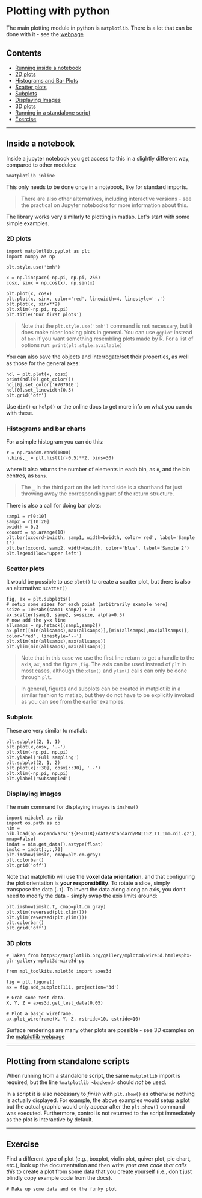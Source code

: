 # Plotting with python

The main plotting module in python is `matplotlib`.  There is a lot
that can be done with it - see the [webpage](https://matplotlib.org/gallery/index.html)


## Contents

* [Running inside a notebook](#inside-notebook)
 * [2D plots](#2D-plots)
 * [Histograms and Bar Plots](#histograms)
 * [Scatter plots](#scatter-plots)
 * [Subplots](#subplots)
 * [Displaying Images](#displaying-images)
 * [3D plots](#3D-plots)
* [Running in a standalone script](#plotting-in-scripts)
* [Exercise](#exercise)

---


<a class="anchor" id="inside-notebook"></a>
## Inside a notebook

Inside a jupyter notebook you get access to this in a slightly
different way, compared to other modules:

```
%matplotlib inline
```

This only needs to be done once in a notebook, like for standard imports.

> There are also other alternatives, including interactive versions - see the practical on Jupyter notebooks for more information about this.


The library works very similarly to plotting in matlab.  Let's start
with some simple examples.

<a class="anchor" id="2D-plots"></a>
### 2D plots

```
import matplotlib.pyplot as plt
import numpy as np

plt.style.use('bmh')

x = np.linspace(-np.pi, np.pi, 256)
cosx, sinx = np.cos(x), np.sin(x)

plt.plot(x, cosx)
plt.plot(x, sinx, color='red', linewidth=4, linestyle='-.')
plt.plot(x, sinx**2)
plt.xlim(-np.pi, np.pi)
plt.title('Our first plots')
```
> Note that the `plt.style.use('bmh')` command is not necessary, but it
> does make nicer looking plots in general.  You can use `ggplot`
> instead of `bmh` if you want something resembling plots made by R.
> For a list of options run: `print(plt.style.available)`

You can also save the objects and interrogate/set their properties, as
well as those for the general axes:
```
hdl = plt.plot(x, cosx)
print(hdl[0].get_color())
hdl[0].set_color('#707010')
hdl[0].set_linewidth(0.5)
plt.grid('off')
```

Use `dir()` or `help()` or the online docs to get more info on what
you can do with these.

<a class="anchor" id="histograms"></a>
### Histograms and bar charts

For a simple histogram you can do this:
```
r = np.random.rand(1000)
n,bins,_ = plt.hist((r-0.5)**2, bins=30)
```
where it also returns the number of elements in each bin, as `n`, and
the bin centres, as `bins`.

> The `_` in the third part on the left
> hand side is a shorthand for just throwing away the corresponding part
> of the return structure.


There is also a call for doing bar plots:
```
samp1 = r[0:10]
samp2 = r[10:20]
bwidth = 0.3
xcoord = np.arange(10)
plt.bar(xcoord-bwidth, samp1, width=bwidth, color='red', label='Sample 1')
plt.bar(xcoord, samp2, width=bwidth, color='blue', label='Sample 2')
plt.legend(loc='upper left')
```


<a class="anchor" id="scatter-plots"></a>
### Scatter plots

It would be possible to use `plot()` to create a scatter plot, but
there is also an alternative: `scatter()`
```
fig, ax = plt.subplots()
# setup some sizes for each point (arbitrarily example here)
ssize = 100*abs(samp1-samp2) + 10
ax.scatter(samp1, samp2, s=ssize, alpha=0.5)
# now add the y=x line
allsamps = np.hstack((samp1,samp2))
ax.plot([min(allsamps),max(allsamps)],[min(allsamps),max(allsamps)], color='red', linestyle='--')
plt.xlim(min(allsamps),max(allsamps))
plt.ylim(min(allsamps),max(allsamps))
```

> Note that in this case we use the first line return to get a handle to
> the axis, `ax`, and the figure ,`fig`. The axis can be used instead of
> `plt` in most cases, although the `xlim()` and `ylim()` calls can only
> be done through `plt`.

> In general, figures and subplots can be created in matplotlib in a
> similar fashion to matlab, but they do not have to be explicitly
> invoked as you can see from the earlier examples.

<a class="anchor" id="subplots"></a>
### Subplots

These are very similar to matlab:

```
plt.subplot(2, 1, 1)
plt.plot(x,cosx, '.-')
plt.xlim(-np.pi, np.pi)
plt.ylabel('Full sampling')
plt.subplot(2, 1, 2)
plt.plot(x[::30], cosx[::30], '.-')
plt.xlim(-np.pi, np.pi)
plt.ylabel('Subsampled')
```

<a class="anchor" id="displaying-images"></a>
### Displaying images

The main command for displaying images is `imshow()`

```
import nibabel as nib
import os.path as op
nim = nib.load(op.expandvars('${FSLDIR}/data/standard/MNI152_T1_1mm.nii.gz'), mmap=False)
imdat = nim.get_data().astype(float)
imslc = imdat[:,:,70]
plt.imshow(imslc, cmap=plt.cm.gray)
plt.colorbar()
plt.grid('off')
```

Note that matplotlib will use the **voxel data orientation**, and that
configuring the plot orientation is **your responsibility**. To rotate a
slice, simply transpose the data (`.T`). To invert the data along along an
axis, you don't need to modify the data - simply swap the axis limits around:


```
plt.imshow(imslc.T, cmap=plt.cm.gray)
plt.xlim(reversed(plt.xlim()))
plt.ylim(reversed(plt.ylim()))
plt.colorbar()
plt.grid('off')

```



<a class="anchor" id="3D-plots"></a>
### 3D plots

```
# Taken from https://matplotlib.org/gallery/mplot3d/wire3d.html#sphx-glr-gallery-mplot3d-wire3d-py

from mpl_toolkits.mplot3d import axes3d

fig = plt.figure()
ax = fig.add_subplot(111, projection='3d')

# Grab some test data.
X, Y, Z = axes3d.get_test_data(0.05)

# Plot a basic wireframe.
ax.plot_wireframe(X, Y, Z, rstride=10, cstride=10)
```

Surface renderings are many other plots are possible - see 3D examples on
the [matplotlib webpage](https://matplotlib.org/gallery/index.html#mplot3d-examples-index)

---

<a class="anchor" id="plotting-in-scripts"></a>
## Plotting from standalone scripts

When running from a standalone script, the same `matplotlib` import is required,
but the line `%matplotlib <backend>` should *not* be used.

In a script it is also necessary to  _finish_ with `plt.show()` as
otherwise nothing is actually displayed.  For example, the above
examples would setup a plot but the actual graphic would only appear
after the `plt.show()` command was executed.  Furthermore, control is
not returned to the script immediately as the plot is interactive by default.

---

<a class="anchor" id="exercise"></a>
## Exercise

Find a different type of plot (e.g., boxplot, violin plot, quiver
plot, pie chart, etc.), look up
the documentation and then write _your own code that calls this_ to create a plot
from some data that you create yourself (i.e., don't just blindly copy
example code from the docs).

```
# Make up some data and do the funky plot
```
